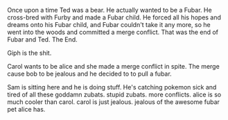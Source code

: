 Once upon a time Ted was a bear. He actually wanted to be a Fubar. He cross-bred with Furby and made a Fubar child. He forced all his hopes and dreams onto his Fubar child, and Fubar couldn't take it any more, so he went into the woods and committed a merge conflict. That was the end of Fubar and Ted. The End.

Giph is the shit.

Carol wants to be alice and she made a merge conflict in spite. The merge cause bob to be jealous and he decided to to pull a fubar.

Sam is sitting here and he is doing stuff. He's catching pokemon sick and tired of all these goddamn zubats. stupid zubats. more conflicts. alice is so much cooler than carol. carol is just jealous. jealous of the awesome fubar pet alice has.
